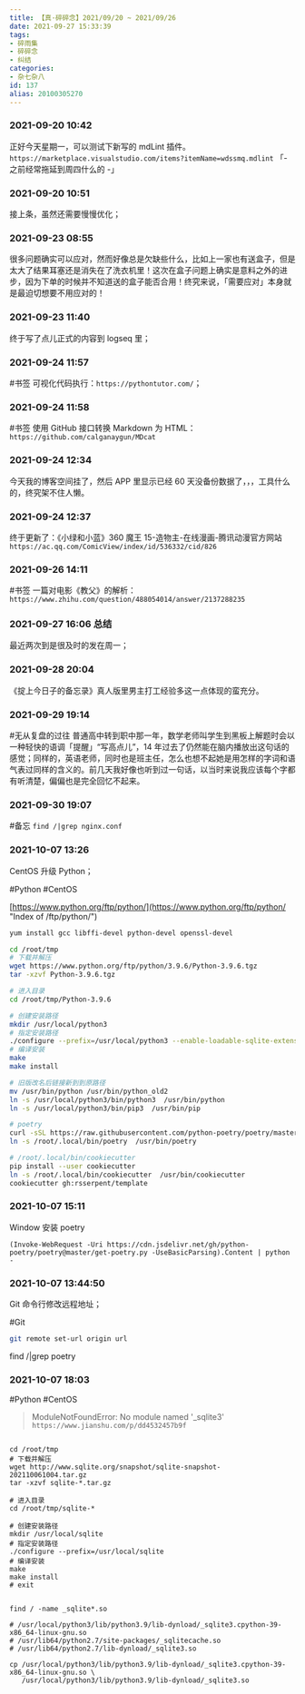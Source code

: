 ```yaml
---
title: 【真·碎碎念】2021/09/20 ~ 2021/09/26
date: 2021-09-27 15:33:39
tags:
- 碎雨集
- 碎碎念
- 纠结
categories:
- 杂七杂八
id: 137
alias: 20100305270
---
```

### 2021-09-20 10:42
正好今天星期一，可以测试下新写的 mdLint 插件。`https://marketplace.visualstudio.com/items?itemName=wdssmq.mdlint` 「- 之前经常拖延到周四什么的 -」

<!-- more -->

### 2021-09-20 10:51
接上条，虽然还需要慢慢优化；

### 2021-09-23 08:55
很多问题确实可以应对，然而好像总是欠缺些什么，比如上一家也有送盒子，但是太大了结果耳塞还是消失在了洗衣机里！这次在盒子问题上确实是意料之外的进步，因为下单的时候并不知道送的盒子能否合用！终究来说，「需要应对」本身就是最迫切想要不用应对的！

### 2021-09-23 11:40
终于写了点儿正式的内容到 logseq 里；

### 2021-09-24 11:57
\#书签 可视化代码执行：`https://pythontutor.com/`；

### 2021-09-24 11:58
\#书签 使用 GitHub 接口转换 Markdown 为 HTML：`https://github.com/calganaygun/MDcat`

### 2021-09-24 12:34
今天我的博客空间挂了，然后 APP 里显示已经 60 天没备份数据了，，，工具什么的，终究架不住人懒。

### 2021-09-24 12:37
终于更新了：《小绿和小蓝》360 魔王 15-造物主-在线漫画-腾讯动漫官方网站 `https://ac.qq.com/ComicView/index/id/536332/cid/826`

### 2021-09-26 14:11
\#书签 一篇对电影《教父》的解析：`https://www.zhihu.com/question/488054014/answer/2137288235`

### 2021-09-27 16:06 总结
最近两次到是很及时的发在周一；

### 2021-09-28 20:04
《掟上今日子的备忘录》真人版里男主打工经验多这一点体现的蛮充分。

### 2021-09-29 19:14
\#无从复盘的过往 普通高中转到职中那一年，数学老师叫学生到黑板上解题时会以一种轻快的语调「提醒」“写高点儿”，14 年过去了仍然能在脑内播放出这句话的感觉；同样的，英语老师，同时也是班主任，怎么也想不起她是用怎样的字词和语气表过同样的含义的。前几天我好像也听到过一句话，以当时来说我应该每个字都有听清楚，偏偏也是完全回忆不起来。

### 2021-09-30 19:07
\#备忘 `find /|grep nginx.conf`

### 2021-10-07 13:26
CentOS 升级 Python；

\#Python \#CentOS

[https://www.python.org/ftp/python/](https://www.python.org/ftp/python/ "Index of /ftp/python/")

```sh
yum install gcc libffi-devel python-devel openssl-devel

cd /root/tmp
# 下载并解压
wget https://www.python.org/ftp/python/3.9.6/Python-3.9.6.tgz
tar -xzvf Python-3.9.6.tgz

# 进入目录
cd /root/tmp/Python-3.9.6

# 创建安装路径
mkdir /usr/local/python3
# 指定安装路径
./configure --prefix=/usr/local/python3 --enable-loadable-sqlite-extensions
# 编译安装
make
make install

# 旧版改名后链接新到到原路径
mv /usr/bin/python /usr/bin/python_old2
ln -s /usr/local/python3/bin/python3  /usr/bin/python
ln -s /usr/local/python3/bin/pip3  /usr/bin/pip

# poetry
curl -sSL https://raw.githubusercontent.com/python-poetry/poetry/master/install-poetry.py | python -
ln -s /root/.local/bin/poetry  /usr/bin/poetry

# /root/.local/bin/cookiecutter
pip install --user cookiecutter
ln -s /root/.local/bin/cookiecutter  /usr/bin/cookiecutter
cookiecutter gh:rsserpent/template
```

### 2021-10-07 15:11
Window 安装 poetry

```shell
(Invoke-WebRequest -Uri https://cdn.jsdelivr.net/gh/python-poetry/poetry@master/get-poetry.py -UseBasicParsing).Content | python -

```

### 2021-10-07 13:44:50
Git 命令行修改远程地址；

\#Git

```bash
git remote set-url origin url
```
<!--
git remote set-url origin git@github.com:wdssmq/rsserpent-plugin-bilibili.git
-->

find /|grep poetry


### 2021-10-07 18:03

\#Python \#CentOS

> ModuleNotFoundError: No module named '_sqlite3'
> `https://www.jianshu.com/p/dd4532457b9f`

```shell

cd /root/tmp
# 下载并解压
wget http://www.sqlite.org/snapshot/sqlite-snapshot-202110061004.tar.gz
tar -xzvf sqlite-*.tar.gz

# 进入目录
cd /root/tmp/sqlite-*

# 创建安装路径
mkdir /usr/local/sqlite
# 指定安装路径
./configure --prefix=/usr/local/sqlite
# 编译安装
make
make install
# exit


find / -name _sqlite*.so

# /usr/local/python3/lib/python3.9/lib-dynload/_sqlite3.cpython-39-x86_64-linux-gnu.so
# /usr/lib64/python2.7/site-packages/_sqlitecache.so
# /usr/lib64/python2.7/lib-dynload/_sqlite3.so

cp /usr/local/python3/lib/python3.9/lib-dynload/_sqlite3.cpython-39-x86_64-linux-gnu.so \
   /usr/local/python3/lib/python3.9/lib-dynload/_sqlite3.so

```
